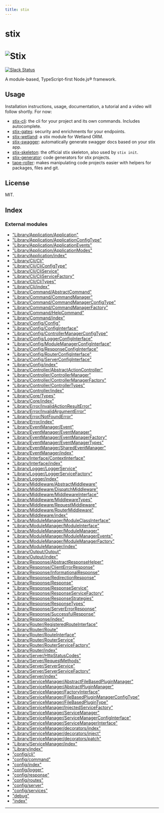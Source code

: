 ```yaml
---
title: stix
---
```


#  stix
![Stix](./stix.svg)
===================

[![Slack Status](https://spoonx-slack.herokuapp.com/badge.svg)](https://spoonx-slack.herokuapp.com)

A module-based, TypeScript-first Node.js® framework.

Usage
-----

Installation instructions, usage, documentation, a tutorial and a video will follow shortly. For now:

*   [stix-cli](https://github.com/SpoonX/stix-cli): the cli for your project and its own commands. Includes autocomplete.
*   [stix-gates](https://github.com/SpoonX/stix-gates): security and enrichments for your endpoints.
*   [stix-wetland](https://github.com/SpoonX/stix-wetland): a stix module for Wetland ORM.
*   [stix-swagger](https://github.com/SpoonX/stix-swagger): automatically generate swagger docs based on your stix app.
*   [stix-skeleton](https://github.com/SpoonX/stix-skeleton): the official stix skeleton, also used by `stix init`.
*   [stix-generator](https://github.com/SpoonX/stix-generator): code generators for stix projects.
*   [tape-roller](https://github.com/SpoonX/tape-roller): makes manipulating code projects easier with helpers for packages, files and git.

License
-------

MIT.

## Index

### External modules

* ["Library/Application/Application"](modules/application)
* ["Library/Application/ApplicationConfigType"](modules/applicationconfigtype)
* ["Library/Application/ApplicationEvents"](modules/applicationevents)
* ["Library/Application/ApplicationModes"](modules/applicationmodes)
* ["Library/Application/index"](modules/index)
* ["Library/Cli/Cli"](modules/cli)
* ["Library/Cli/CliConfigType"](modules/cliconfigtype)
* ["Library/Cli/CliService"](modules/cliservice)
* ["Library/Cli/CliServiceFactory"](modules/cliservicefactory)
* ["Library/Cli/CliTypes"](modules/clitypes)
* ["Library/Cli/index"](modules/index)
* ["Library/Command/AbstractCommand"](modules/abstractcommand)
* ["Library/Command/CommandManager"](modules/commandmanager)
* ["Library/Command/CommandManagerConfigType"](modules/commandmanagerconfigtype)
* ["Library/Command/CommandManagerFactory"](modules/commandmanagerfactory)
* ["Library/Command/HelpCommand"](modules/helpcommand)
* ["Library/Command/index"](modules/index)
* ["Library/Config/Config"](modules/config)
* ["Library/Config/ConfigInterface"](modules/configinterface)
* ["Library/Config/ControllerManagerConfigType"](modules/controllermanagerconfigtype)
* ["Library/Config/LoggerConfigInterface"](modules/loggerconfiginterface)
* ["Library/Config/ModuleManagerConfigInterface"](modules/modulemanagerconfiginterface)
* ["Library/Config/ResponseConfigInterface"](modules/responseconfiginterface)
* ["Library/Config/RouterConfigInterface"](modules/routerconfiginterface)
* ["Library/Config/ServerConfigInterface"](modules/serverconfiginterface)
* ["Library/Config/index"](modules/index)
* ["Library/Controller/AbstractActionController"](modules/abstractactioncontroller)
* ["Library/Controller/ControllerManager"](modules/controllermanager)
* ["Library/Controller/ControllerManagerFactory"](modules/controllermanagerfactory)
* ["Library/Controller/ControllerTypes"](modules/controllertypes)
* ["Library/Controller/index"](modules/index)
* ["Library/Core/Types"](modules/types)
* ["Library/Core/index"](modules/index)
* ["Library/Error/InvalidActionResultError"](modules/invalidactionresulterror)
* ["Library/Error/InvalidArgumentError"](modules/invalidargumenterror)
* ["Library/Error/NotFoundError"](modules/notfounderror)
* ["Library/Error/index"](modules/index)
* ["Library/EventManager/Event"](modules/event)
* ["Library/EventManager/EventManager"](modules/eventmanager)
* ["Library/EventManager/EventManagerFactory"](modules/eventmanagerfactory)
* ["Library/EventManager/EventManagerTypes"](modules/eventmanagertypes)
* ["Library/EventManager/SharedEventManager"](modules/sharedeventmanager)
* ["Library/EventManager/index"](modules/index)
* ["Library/Interface/ContextInterface"](modules/contextinterface)
* ["Library/Interface/index"](modules/index)
* ["Library/Logger/LoggerService"](modules/loggerservice)
* ["Library/Logger/LoggerServiceFactory"](modules/loggerservicefactory)
* ["Library/Logger/index"](modules/index)
* ["Library/Middleware/AbstractMiddleware"](modules/abstractmiddleware)
* ["Library/Middleware/DispatchMiddleware"](modules/dispatchmiddleware)
* ["Library/Middleware/MiddlewareInterface"](modules/middlewareinterface)
* ["Library/Middleware/MiddlewareTypes"](modules/middlewaretypes)
* ["Library/Middleware/RequestMiddleware"](modules/requestmiddleware)
* ["Library/Middleware/RouterMiddleware"](modules/routermiddleware)
* ["Library/Middleware/index"](modules/index)
* ["Library/ModuleManager/ModuleClassInterface"](modules/moduleclassinterface)
* ["Library/ModuleManager/ModuleInterface"](modules/moduleinterface)
* ["Library/ModuleManager/ModuleManager"](modules/modulemanager)
* ["Library/ModuleManager/ModuleManagerEvents"](modules/modulemanagerevents)
* ["Library/ModuleManager/ModuleManagerFactory"](modules/modulemanagerfactory)
* ["Library/ModuleManager/index"](modules/index)
* ["Library/Output/Output"](modules/output)
* ["Library/Output/index"](modules/index)
* ["Library/Response/AbstractResponseHelper"](modules/abstractresponsehelper)
* ["Library/Response/ClientErrorResponse"](modules/clienterrorresponse)
* ["Library/Response/InformationalResponse"](modules/informationalresponse)
* ["Library/Response/RedirectionResponse"](modules/redirectionresponse)
* ["Library/Response/Response"](modules/response)
* ["Library/Response/ResponseService"](modules/responseservice)
* ["Library/Response/ResponseServiceFactory"](modules/responseservicefactory)
* ["Library/Response/ResponseStrategies"](modules/responsestrategies)
* ["Library/Response/ResponseTypes"](modules/responsetypes)
* ["Library/Response/ServerErrorResponse"](modules/servererrorresponse)
* ["Library/Response/SuccessfulResponse"](modules/successfulresponse)
* ["Library/Response/index"](modules/index)
* ["Library/Router/RegisteredRouteInterface"](modules/registeredrouteinterface)
* ["Library/Router/Route"](modules/route)
* ["Library/Router/RouteInterface"](modules/routeinterface)
* ["Library/Router/RouterService"](modules/routerservice)
* ["Library/Router/RouterServiceFactory"](modules/routerservicefactory)
* ["Library/Router/index"](modules/index)
* ["Library/Server/HttpStatusCodes"](modules/httpstatuscodes)
* ["Library/Server/RequestMethods"](modules/requestmethods)
* ["Library/Server/ServerService"](modules/serverservice)
* ["Library/Server/ServerServiceFactory"](modules/serverservicefactory)
* ["Library/Server/index"](modules/index)
* ["Library/ServiceManager/AbstractFileBasedPluginManager"](modules/abstractfilebasedpluginmanager)
* ["Library/ServiceManager/AbstractPluginManager"](modules/abstractpluginmanager)
* ["Library/ServiceManager/FactoryInterface"](modules/factoryinterface)
* ["Library/ServiceManager/FileBasedPluginManagerConfigType"](modules/filebasedpluginmanagerconfigtype)
* ["Library/ServiceManager/FileBasedPluginType"](modules/filebasedplugintype)
* ["Library/ServiceManager/InjectedServiceFactory"](modules/injectedservicefactory)
* ["Library/ServiceManager/ServiceManager"](modules/servicemanager)
* ["Library/ServiceManager/ServiceManagerConfigInterface"](modules/servicemanagerconfiginterface)
* ["Library/ServiceManager/ServiceManagerInterface"](modules/servicemanagerinterface)
* ["Library/ServiceManager/decorators/index"](modules/index)
* ["Library/ServiceManager/decorators/inject"](modules/inject)
* ["Library/ServiceManager/decorators/patch"](modules/patch)
* ["Library/ServiceManager/index"](modules/index)
* ["Library/index"](modules/index)
* ["config/cli"](modules/cli)
* ["config/command"](modules/command)
* ["config/index"](modules/index)
* ["config/logger"](modules/logger)
* ["config/response"](modules/response)
* ["config/routes"](modules/routes)
* ["config/server"](modules/server)
* ["config/services"](modules/services)
* ["debug"](modules/_debug_.md)
* ["index"](modules/_index_.md)

---

